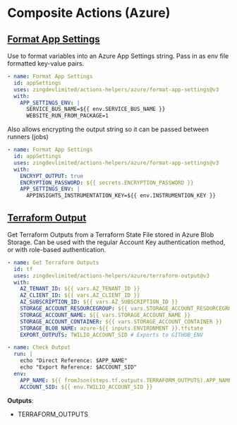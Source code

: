 # Composite Actions (Azure)

## [Format App Settings](../../azure/format-app-settings/action.yaml)

Use to format variables into an Azure App Settings string. Pass in as env file formatted key-value pairs.

```yaml
- name: Format App Settings
  id: appSettings
  uses: zingdevlimited/actions-helpers/azure/format-app-settings@v3
  with:
    APP_SETTINGS_ENV: |
      SERVICE_BUS_NAME=${{ env.SERVICE_BUS_NAME }}
      WEBSITE_RUN_FROM_PACKAGE=1
```

Also allows encrypting the output string so it can be passed between runners (jobs)

```yaml
- name: Format App Settings
  id: appSettings
  uses: zingdevlimited/actions-helpers/azure/format-app-settings@v3
  with:
    ENCRYPT_OUTPUT: true
    ENCRYPTION_PASSWORD: ${{ secrets.ENCRYPTION_PASSWORD }}
    APP_SETTINGS_ENV: |
      APPINSIGHTS_INSTRUMENTATION_KEY=${{ env.INSTRUMENTION_KEY }}
```

## [Terraform Output](../../azure/terraform-output/action.yaml)

Get Terraform Outputs from a Terraform State File stored in Azure Blob Storage.
Can be used with the regular Account Key authentication method, or with role-based authentication.

```yaml
- name: Get Terraform Outputs
  id: tf
  uses: zingdevlimited/actions-helpers/azure/terraform-output@v3
  with:
    AZ_TENANT_ID: ${{ vars.AZ_TENANT_ID }}
    AZ_CLIENT_ID: ${{ vars.AZ_CLIENT_ID }}
    AZ_SUBSCRIPTION_ID: ${{ vars.AZ_SUBSCRIPTION_ID }}
    STORAGE_ACCOUNT_RESOURCEGROUP: ${{ vars.STORAGE_ACCOUNT_RESOURCEGROUP }}
    STORAGE_ACCOUNT_NAME: ${{ vars.STORAGE_ACCOUNT_NAME }}
    STORAGE_ACCOUNT_CONTAINER: ${{ vars.STORAGE_ACCOUNT_CONTAINER }}
    STORAGE_BLOB_NAME: azure-${{ inputs.ENVIRONMENT }}.tfstate
    EXPORT_OUTPUTS: TWILIO_ACCOUNT_SID # Exports to GITHUB_ENV

- name: Check Output
  run: |
    echo "Direct Reference: $APP_NAME"
    echo "Export Reference: $ACCOUNT_SID"
  env:
    APP_NAME: ${{ fromJson(steps.tf.outputs.TERRAFORM_OUTPUTS).APP_NAME.value }}
    ACCOUNT_SID: ${{ env.TWILIO_ACCOUNT_SID }}
```

**Outputs**:

- TERRAFORM_OUTPUTS
